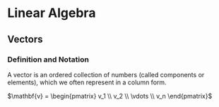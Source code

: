 # Linear Algebra

## Vectors

### Definition and Notation

A vector is an ordered collection of numbers (called components or elements), which we often represent in a column form.

$\mathbf{v} = \begin{pmatrix} v_1 \\ v_2 \\ \vdots \\ v_n \end{pmatrix}$






